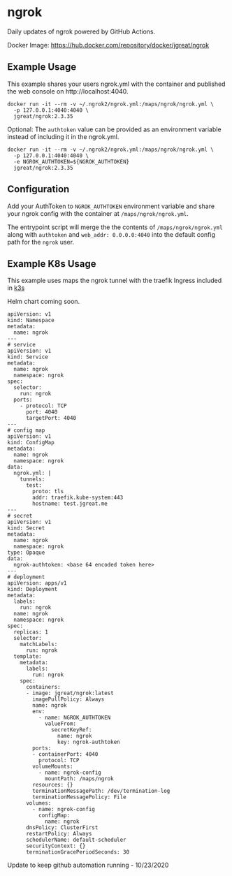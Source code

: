 # ngrok

Daily updates of ngrok powered by GitHub Actions.

Docker Image: https://hub.docker.com/repository/docker/jgreat/ngrok


## Example Usage

This example shares your users ngrok.yml with the container and published the web console on http://localhost:4040.

```
docker run -it --rm -v ~/.ngrok2/ngrok.yml:/maps/ngrok/ngrok.yml \
  -p 127.0.0.1:4040:4040 \
  jgreat/ngrok:2.3.35
```

Optional: The `authtoken` value can be provided as an environment variable instead of including it in the ngrok.yml.

```
docker run -it --rm -v ~/.ngrok2/ngrok.yml:/maps/ngrok/ngrok.yml \
  -p 127.0.0.1:4040:4040 \
  -e NGROK_AUTHTOKEN=${NGROK_AUTHTOKEN}
  jgreat/ngrok:2.3.35
```

## Configuration 

Add your AuthToken to `NGROK_AUTHTOKEN` environment variable and share your ngrok config with the container at `/maps/ngrok/ngrok.yml`.

The entrypoint script will merge the the contents of `/maps/ngrok/ngrok.yml` along with `authtoken` and `web_addr: 0.0.0.0:4040` into the default config path for the `ngrok` user.


## Example K8s Usage

This example uses maps the ngrok tunnel with the traefik Ingress included in [k3s](https://k3s.io/)

Helm chart coming soon.

```
apiVersion: v1
kind: Namespace
metadata:
  name: ngrok
---
# service
apiVersion: v1
kind: Service
metadata:
  name: ngrok
  namespace: ngrok
spec:
  selector:
    run: ngrok
  ports:
    - protocol: TCP
      port: 4040
      targetPort: 4040
---
# config map
apiVersion: v1
kind: ConfigMap
metadata:
  name: ngrok
  namespace: ngrok
data:
  ngrok.yml: |
    tunnels:
      test:
        proto: tls
        addr: traefik.kube-system:443
        hostname: test.jgreat.me
---
# secret
apiVersion: v1
kind: Secret
metadata:
  name: ngrok
  namespace: ngrok
type: Opaque
data:
  ngrok-authtoken: <base 64 encoded token here>
---
# deployment
apiVersion: apps/v1
kind: Deployment
metadata:
  labels:
    run: ngrok
  name: ngrok
  namespace: ngrok
spec:
  replicas: 1
  selector:
    matchLabels:
      run: ngrok
  template:
    metadata:
      labels:
        run: ngrok
    spec:
      containers:
      - image: jgreat/ngrok:latest
        imagePullPolicy: Always
        name: ngrok
        env:
          - name: NGROK_AUTHTOKEN
            valueFrom:
              secretKeyRef:
                name: ngrok
                key: ngrok-authtoken
        ports:
        - containerPort: 4040
          protocol: TCP
        volumeMounts:
          - name: ngrok-config
            mountPath: /maps/ngrok
        resources: {}
        terminationMessagePath: /dev/termination-log
        terminationMessagePolicy: File
      volumes:
        - name: ngrok-config
          configMap:
            name: ngrok
      dnsPolicy: ClusterFirst
      restartPolicy: Always
      schedulerName: default-scheduler
      securityContext: {}
      terminationGracePeriodSeconds: 30
```

Update to keep github automation running - 10/23/2020
